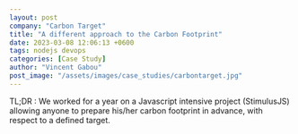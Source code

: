 ```yaml
---
layout: post
company: "Carbon Target"
title: "A different approach to the Carbon Footprint"
date: 2023-03-08 12:06:13 +0600
tags: nodejs devops
categories: [Case Study]
author: "Vincent Gabou"
post_image: "/assets/images/case_studies/carbontarget.jpg"
---
```


TL;DR : We worked for a year on a Javascript intensive project (StimulusJS) allowing anyone to prepare his/her carbon footprint in advance, with respect to a defined target.
